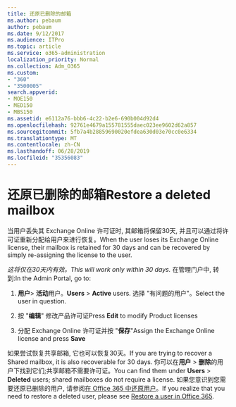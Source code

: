 ```yaml
---
title: 还原已删除的邮箱
ms.author: pebaum
author: pebaum
ms.date: 9/12/2017
ms.audience: ITPro
ms.topic: article
ms.service: o365-administration
localization_priority: Normal
ms.collection: Adm_O365
ms.custom:
- "360"
- "3500005"
search.appverid:
- MOE150
- MED150
- MBS150
ms.assetid: e6112a76-bbb6-4c22-b2e6-690b004d92d4
ms.openlocfilehash: 92761e4679a155781555daec023ee9602d62a857
ms.sourcegitcommit: 5fb7a4b28859690020efdea630d03e70cc0e6334
ms.translationtype: MT
ms.contentlocale: zh-CN
ms.lasthandoff: 06/28/2019
ms.locfileid: "35356083"
---
```

# <a name="restore-a-deleted-mailbox"></a><span data-ttu-id="28aa2-102">还原已删除的邮箱</span><span class="sxs-lookup"><span data-stu-id="28aa2-102">Restore a deleted mailbox</span></span>

<span data-ttu-id="28aa2-103">当用户丢失其 Exchange Online 许可证时, 其邮箱将保留30天, 并且可以通过将许可证重新分配给用户来进行恢复。</span><span class="sxs-lookup"><span data-stu-id="28aa2-103">When the user loses its Exchange Online license, their mailbox is retained for 30 days and can be recovered by simply re-assigning the license to the user.</span></span>
  
 <span data-ttu-id="28aa2-104">*这将仅在30天内有效。*</span><span class="sxs-lookup"><span data-stu-id="28aa2-104">*This will work only within 30 days.*</span></span>  <span data-ttu-id="28aa2-105">在管理门户中, 转到:</span><span class="sxs-lookup"><span data-stu-id="28aa2-105">In the Admin Portal, go to:</span></span>
  
1. <span data-ttu-id="28aa2-106">**用户**\> **活动**用户。</span><span class="sxs-lookup"><span data-stu-id="28aa2-106">**Users** \> **Active** users.</span></span> <span data-ttu-id="28aa2-107">选择 "有问题的用户"。</span><span class="sxs-lookup"><span data-stu-id="28aa2-107">Select the user in question.</span></span>

2. <span data-ttu-id="28aa2-108">按 "**编辑**" 修改产品许可证</span><span class="sxs-lookup"><span data-stu-id="28aa2-108">Press **Edit** to modify Product licenses</span></span>

3. <span data-ttu-id="28aa2-109">分配 Exchange Online 许可证并按 "**保存**"</span><span class="sxs-lookup"><span data-stu-id="28aa2-109">Assign the Exchange Online license and press **Save**</span></span>

<span data-ttu-id="28aa2-110">如果尝试恢复共享邮箱, 它也可以恢复30天。</span><span class="sxs-lookup"><span data-stu-id="28aa2-110">If you are trying to recover a Shared mailbox, it is also recoverable for 30 days.</span></span> <span data-ttu-id="28aa2-111">你可以在**用户** \> **删除**的用户下找到它们;共享邮箱不需要许可证。</span><span class="sxs-lookup"><span data-stu-id="28aa2-111">You can find them under **Users** \> **Deleted** users; shared mailboxes do not require a license.</span></span> <span data-ttu-id="28aa2-112">如果您意识到您需要还原已删除的用户, 请参阅[在 Office 365 中还原用户](https://docs.microsoft.com/en-us/office365/admin/add-users/restore-user)。</span><span class="sxs-lookup"><span data-stu-id="28aa2-112">If you realize that you need to restore a deleted user, please see [Restore a user in Office 365](https://docs.microsoft.com/en-us/office365/admin/add-users/restore-user).</span></span>
  
